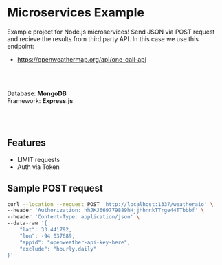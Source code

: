 # Microservices Example
Example project for Node.js microservices! Send JSON via POST request and recieve the results from third party API. In this case we use this endpoint:
- https://openweathermap.org/api/one-call-api

<br />
<br />



Database: **MongoDB**
<br /> Framework: **Express.js**

<br />
<br />

## Features
- LIMIT requests
- Auth via Token


## Sample POST request
```bash
curl --location --request POST 'http://localhost:1337/weatheraio' \
--header 'Authorization: hhJKJ669779889hHjjhhnnkTTrge44TTbbbf' \
--header 'Content-Type: application/json' \
--data-raw '{
    "lat": 33.441792,
    "lon": -94.037689, 
    "appid": "openweather-api-key-here",
    "exclude": "hourly,daily"
}'
```
